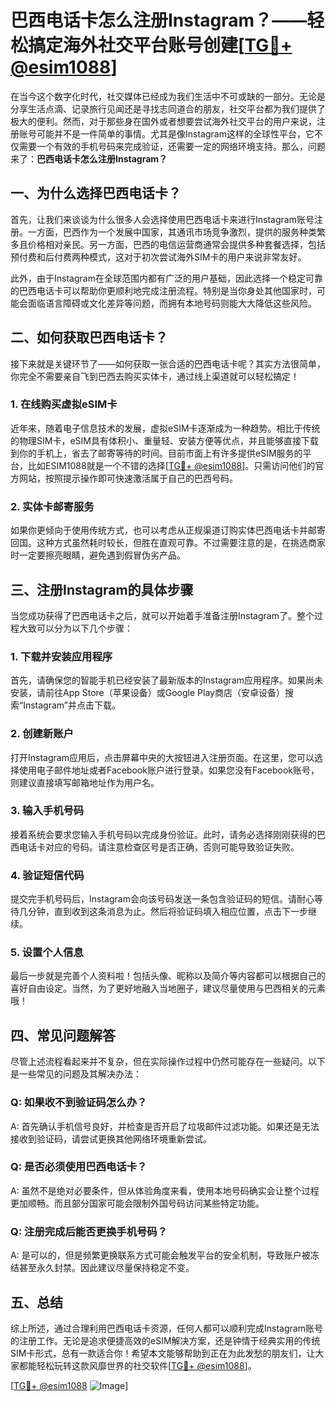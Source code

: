 # 巴西电话卡怎么注册Instagram？——轻松搞定海外社交平台账号创建[[TG💪+ @esim1088](https://t.me/s/esim1088)]

在当今这个数字化时代，社交媒体已经成为我们生活中不可或缺的一部分。无论是分享生活点滴、记录旅行见闻还是寻找志同道合的朋友，社交平台都为我们提供了极大的便利。然而，对于那些身在国外或者想要尝试海外社交平台的用户来说，注册账号可能并不是一件简单的事情。尤其是像Instagram这样的全球性平台，它不仅需要一个有效的手机号码来完成验证，还需要一定的网络环境支持。那么，问题来了：**巴西电话卡怎么注册Instagram？**

## 一、为什么选择巴西电话卡？

首先，让我们来谈谈为什么很多人会选择使用巴西电话卡来进行Instagram账号注册。一方面，巴西作为一个发展中国家，其通讯市场竞争激烈，提供的服务种类繁多且价格相对亲民。另一方面，巴西的电信运营商通常会提供多种套餐选择，包括预付费和后付费两种模式，这对于初次尝试海外SIM卡的用户来说非常友好。

此外，由于Instagram在全球范围内都有广泛的用户基础，因此选择一个稳定可靠的巴西电话卡可以帮助你更顺利地完成注册流程。特别是当你身处其他国家时，可能会面临语言障碍或文化差异等问题，而拥有本地号码则能大大降低这些风险。

## 二、如何获取巴西电话卡？

接下来就是关键环节了——如何获取一张合适的巴西电话卡呢？其实方法很简单，你完全不需要亲自飞到巴西去购买实体卡，通过线上渠道就可以轻松搞定！

### 1. 在线购买虚拟eSIM卡

近年来，随着电子信息技术的发展，虚拟eSIM卡逐渐成为一种趋势。相比于传统的物理SIM卡，eSIM具有体积小、重量轻、安装方便等优点，并且能够直接下载到你的手机上，省去了邮寄等待的时间。目前市面上有许多提供eSIM服务的平台，比如ESIM1088就是一个不错的选择[[TG💪+ @esim1088](https://t.me/s/esim1088)]。只需访问他们的官方网站，按照提示操作即可快速激活属于自己的巴西号码。

### 2. 实体卡邮寄服务

如果你更倾向于使用传统方式，也可以考虑从正规渠道订购实体巴西电话卡并邮寄回国。这种方式虽然耗时较长，但胜在直观可靠。不过需要注意的是，在挑选商家时一定要擦亮眼睛，避免遇到假冒伪劣产品。

## 三、注册Instagram的具体步骤

当您成功获得了巴西电话卡之后，就可以开始着手准备注册Instagram了。整个过程大致可以分为以下几个步骤：

### 1. 下载并安装应用程序

首先，请确保您的智能手机已经安装了最新版本的Instagram应用程序。如果尚未安装，请前往App Store（苹果设备）或Google Play商店（安卓设备）搜索“Instagram”并点击下载。

### 2. 创建新账户

打开Instagram应用后，点击屏幕中央的大按钮进入注册页面。在这里，您可以选择使用电子邮件地址或者Facebook账户进行登录。如果您没有Facebook账号，则建议直接填写邮箱地址作为用户名。

### 3. 输入手机号码

接着系统会要求您输入手机号码以完成身份验证。此时，请务必选择刚刚获得的巴西电话卡对应的号码。请注意检查区号是否正确，否则可能导致验证失败。

### 4. 验证短信代码

提交完手机号码后，Instagram会向该号码发送一条包含验证码的短信。请耐心等待几分钟，直到收到这条消息为止。然后将验证码填入相应位置，点击下一步继续。

### 5. 设置个人信息

最后一步就是完善个人资料啦！包括头像、昵称以及简介等内容都可以根据自己的喜好自由设定。当然，为了更好地融入当地圈子，建议尽量使用与巴西相关的元素哦！

## 四、常见问题解答

尽管上述流程看起来并不复杂，但在实际操作过程中仍然可能存在一些疑问。以下是一些常见的问题及其解决办法：

### Q: 如果收不到验证码怎么办？
A: 首先确认手机信号良好，并检查是否开启了垃圾邮件过滤功能。如果还是无法接收到验证码，请尝试更换其他网络环境重新尝试。

### Q: 是否必须使用巴西电话卡？
A: 虽然不是绝对必要条件，但从体验角度来看，使用本地号码确实会让整个过程更加顺畅。而且部分国家可能会限制外国号码访问某些特定功能。

### Q: 注册完成后能否更换手机号码？
A: 是可以的，但是频繁更换联系方式可能会触发平台的安全机制，导致账户被冻结甚至永久封禁。因此建议尽量保持稳定不变。

## 五、总结

综上所述，通过合理利用巴西电话卡资源，任何人都可以顺利完成Instagram账号的注册工作。无论是追求便捷高效的eSIM解决方案，还是钟情于经典实用的传统SIM卡形式，总有一款适合你！希望本文能够帮助到正在为此发愁的朋友们，让大家都能轻松玩转这款风靡世界的社交软件[[TG💪+ @esim1088](https://t.me/s/esim1088)]。

[[TG💪+ @esim1088](https://t.me/s/esim1088) ![Image](https://i.postimg.cc/4NQfJmqS/Snipaste-2025-05-13-00-14-12.png)]